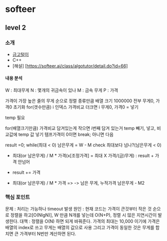 # softeer
## level 2
### 소개
* [금고털이](https://softeer.ai/practice/info.do?idx=1&eid=395)
* C++
* [해설] [https://softeer.ai/class/algotutor/detail.do?id=66]

#### 내용 분석
W : 최대무게
N : 몇개의 귀금속이 있나
M : 금속 무게 
P : 가격

가격이 가장 높은 줄의 무게 순으로 정렬
종류만큼 배열 크기 1000000
전부 무게0, 가격0 초기화
for(갯수만큼)
i 인덱스 가격비교
 더크면 
  i 무게0, 가격0 = 넣기

temp 필요

 for(배열크기만큼)
   가격비교 담겨있는게 작으면
   i번째 담겨 있는거 temp 빼기, 넣고, 비교값에 temp 값 넣기
   템프가격이 0이면 break;
   아니면 다음 


result =0;
while(최대 < 0)
 남은무게 = W - M 
 check 최대보다 넘나?(남은무게 < 0)
 - 최대(or 남은무게) / M * 가격(x[조정가격] = 최대 X 가격/(금)무게) : result + 가격
 안넘어
 - result += 가격
 

 - 최대(or 남은무게) / M * 가격 =>   -> 남은 무게, 누적가격
남은무게 - M2

### 핵심 포인트
문제 : 처리는 가능하나 timeout 발생
원인 : 현재 코드는 가격이 큰것부터 작은 것 순으로 정렬을 하고[O(NlgN)], 
W 만큼 N개를 넣는데 O(N+P), 정렬 시 많은 지연시간이 발생한다.
대책 : 정렬을 O(N) 하면 되게 바꿔준다. 
가격의 최대는 10,000 이기에 가격은 배열의 index로 쓰고 무게는 배열의 값으로 사용
그리고 가격이 동일한 것은 무게를 합치면 큰 가격부터 N번만 계산하면 된다.